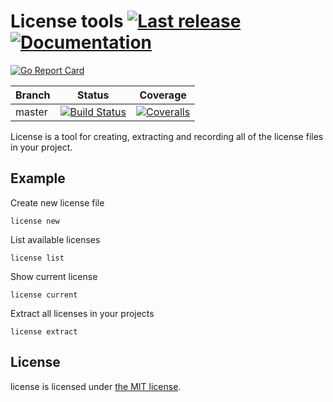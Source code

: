 License tools [![Last release](https://img.shields.io/github/release/euskadi31/license.svg)](https://github.com/euskadi31/license/releases/latest) [![Documentation](https://godoc.org/github.com/euskadi31/license?status.svg)](https://godoc.org/github.com/euskadi31/license)
=============

[![Go Report Card](https://goreportcard.com/badge/github.com/euskadi31/license)](https://goreportcard.com/report/github.com/euskadi31/license)

| Branch  | Status | Coverage |
|---------|--------|----------|
| master  | [![Build Status](https://img.shields.io/travis/euskadi31/license/master.svg)](https://travis-ci.org/euskadi31/license) | [![Coveralls](https://img.shields.io/coveralls/euskadi31/license/master.svg)](https://coveralls.io/github/euskadi31/license?branch=master) |

License is a tool for creating, extracting and recording all of the license files in your project.

Example
-------

Create new license file
```shell
license new
```

List available licenses
```shell
license list
```

Show current license
```shell
license current
```

Extract all licenses in your projects
```shell
license extract
```

License
-------

license is licensed under [the MIT license](LICENSE.md).
